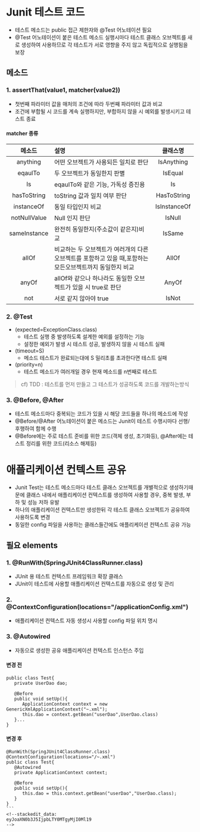 # Junit 테스트 코드
* 테스트 메소드는 public 접근 제한자와 @Test 어노테이션 필요
* @Test 어노테이션이 붙은 테스트 메소드 실행시마다 테스트 클래스 오브젝트를 새로 생성하여 사용하므로 각 테스트가 서로 영향을 주지 않고 독립적으로 실행됨을 보장
## 메소드
### 1. assertThat(value1, matcher(value2))
   * 첫번째 파라미터 값을 매처의 조건에 따라 두번째 파라미터 값과 비교
   * 조건에 부합될 시 코드를 계속 실행하지만, 부합하지 않을 시 예외를 발생시키고 테스트 종료
#### matcher 종류
|메소드|설명|클래스명|
|:----:|:----|:----:|
|anything|어떤 오브젝트가 사용되든 일치로 판단|IsAnything|
|eqaulTo|두 오브젝트가 동일한지 판별 | IsEqual|
|Is|eqaulTo와 같은 기능, 가독성 증진용|Is|
|hasToString|toString 값과 일치 여부 판단|HasToString|
|instanceOf|동일 타입인지 비교|IsInstanceOf|
|notNullValue|Null 인지 판단|IsNull|
|sameInstance|완전히 동일한지(주소값이 같은지)비교|IsSame|
|allOf|비교하는 두 오브젝트가 여러개의 다른오브젝트를 포함하고 있을 때,포함하는 모든오브젝트까지 동일한지 비교|AllOf|
|anyOf|allOf와 같으나 하나라도 동일한 오브젝트가 있을 시 true로 판단|AnyOf|
|not|서로 같지 않아야 true|IsNot|
### 2. @Test
   * (expected=ExceptionClass.class)
      * 테스트 실행 중 발생하도록 설계한 예외를 설정하는 기능
      * 설정한 예외가 발생 시 테스트 성공, 발생하지 않을 시 테스트 실패
   * (timeout=S)
      * 메소드 테스트가 완료되는대에 S 밀리초를 초과한다면 테스트 실패
   * (priority=n)
      * 테스트 메소드가 여러개일 경우 현재 메소드를 n번째로 테스트
> cf) TDD : 테스트를 먼저 만들고 그 테스트가 성공하도록 코드를 개발하는방식
### 3. @Before, @After
   * 테스트 메소드마다 중복되는 코드가 있을 시 해당 코드들을 하나의 메소드에 작성
   * @Before/@After 어노테이션이 붙은 메소드는 Junit이 테스트 수행시마다 선행/후행하여 함께 수행
   * @Before에는 주로 테스트 준비를 위한 코드(객체 생성, 초기화등), @After에는 테스트 정리를 위한 코드(리소스 해제등)

# 애플리케이션 컨텍스트 공유
* Junit Test는 테스트 메소드마다 테스트 클래스 오브젝트를 개별적으로 생성하기때문에 클래스 내에서 애플리케이션 컨텍스트를 생성하여 사용할 경우, 중복 발생, 부하 및 성능 저하 유발
* 하나의 애플리케이션 컨텍스트만 생성한뒤 각 테스트 클래스 오브젝트가 공유하여 사용하도록 변경
* 동일한 config 파일을 사용하는 클래스들간에도 애플리케이션 컨텍스트 공유 가능
## 필요 elements
### 1. @RunWith(SpringJUnit4ClassRunner.class)
* JUnit 용 테스트 컨텍스트 프레임워크 확장 클래스
* JUnit이 테스트에 사용할 애플리케이션 컨텍스트를 자동으로 생성 및 관리
### 2. @ContextConfiguration(locations="/applicationConfig.xml")
* 애플리케이션 컨텍스트 자동 생성시 사용할 config 파일 위치 명시
### 3. @Autowired
* 자동으로 생성한 공유 애플리케이션 컨텍스트 인스턴스 주입
#### 변경 전
```
public class Test{
   private UserDao dao;

   @Before
   public void setUp(){
      ApplicationContext context = new GenericXmlApplicationContext("~.xml");
      this.dao = context.getBean("userDao",UserDao.class)
   }...
}
```
#### 변경 후
````
@RunWith(SpringJUnit4ClassRunner.class)
@ContextConfiguration(locations="/~.xml")
public class Test{
   @Autowired
   private ApplicationContext context;

   @Before
   public void setUp(){
      this.dao = this.context.getBean("userDao","UserDao.class);
   }
}
```
<!--stackedit_data:
eyJoaXN0b3J5IjpbLTY0MTgyMjI0Ml19
-->